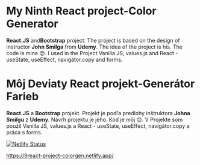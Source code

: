   <h1>My Ninth React project-Color Generator</h1>
 <p><strong>React.JS</strong> and<strong>Bootstrap</strong> project. The project is based on the design of instructor <strong>John Smilga</strong> from <strong>Udemy</strong>.
           The idea of the project is his. The code is mine 😊. I used in the Project Vanilla JS, values.js and React - useState, useEffect, navigátor.copy and forms. 
        </p>
 
 
 
 <h1>Môj Deviaty React projekt-Generátor Farieb</h1>
  <p><strong>React.JS</strong> a <strong>Bootstrap</strong> projekt. Projekt je podľa predlohy inštruktora <strong>Johna Smilgu</strong> z <strong>Udemy</strong>.
          Návrh projektu je jeho. Kód je môj 😊. V Projekte som použil Vanilla
          JS, values.js a React - useState, useEffect, navigátor.copy a práca s
          forms.
        </p>

[![Netlify Status](https://api.netlify.com/api/v1/badges/ddcd1b50-60ef-4457-8d6c-0973685c023a/deploy-status)](https://app.netlify.com/sites/9react-project-colorgen/deploys)

https://9react-project-colorgen.netlify.app/

